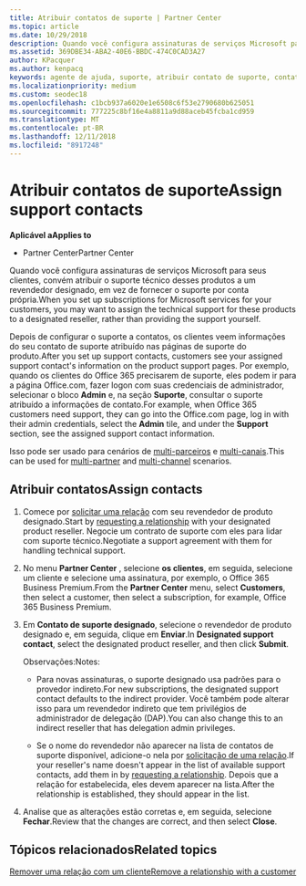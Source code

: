 ```yaml
---
title: Atribuir contatos de suporte | Partner Center
ms.topic: article
ms.date: 10/29/2018
description: Quando você configura assinaturas de serviços Microsoft para seus clientes, convém atribuir o suporte técnico desses produtos a um revendedor designado, em vez de fornecer o suporte por conta própria.
ms.assetid: 369DBE34-ABA2-40E6-BBDC-474C0CAD3A27
author: KPacquer
ms.author: kenpacq
keywords: agente de ajuda, suporte, atribuir contato de suporte, contato de suporte designado
ms.localizationpriority: medium
ms.custom: seodec18
ms.openlocfilehash: c1bcb937a6020e1e6508c6f53e2790680b625051
ms.sourcegitcommit: 777225c8bf16e4a8811a9d88aceb45fcba1cd959
ms.translationtype: MT
ms.contentlocale: pt-BR
ms.lasthandoff: 12/11/2018
ms.locfileid: "8917248"
---
```

# <a name="assign-support-contacts"></a><span data-ttu-id="e5f2a-104">Atribuir contatos de suporte</span><span class="sxs-lookup"><span data-stu-id="e5f2a-104">Assign support contacts</span></span>

**<span data-ttu-id="e5f2a-105">Aplicável a</span><span class="sxs-lookup"><span data-stu-id="e5f2a-105">Applies to</span></span>**

-  <span data-ttu-id="e5f2a-106">Partner Center</span><span class="sxs-lookup"><span data-stu-id="e5f2a-106">Partner Center</span></span>

<span data-ttu-id="e5f2a-107">Quando você configura assinaturas de serviços Microsoft para seus clientes, convém atribuir o suporte técnico desses produtos a um revendedor designado, em vez de fornecer o suporte por conta própria.</span><span class="sxs-lookup"><span data-stu-id="e5f2a-107">When you set up subscriptions for Microsoft services for your customers, you may want to assign the technical support for these products to a designated reseller, rather than providing the support yourself.</span></span>

<span data-ttu-id="e5f2a-108">Depois de configurar o suporte a contatos, os clientes veem informações do seu contato de suporte atribuído nas páginas de suporte do produto.</span><span class="sxs-lookup"><span data-stu-id="e5f2a-108">After you set up support contacts, customers see your assigned support contact's information on the product support pages.</span></span> <span data-ttu-id="e5f2a-109">Por exemplo, quando os clientes do Office 365 precisarem de suporte, eles podem ir para a página Office.com, fazer logon com suas credenciais de administrador, selecionar o bloco **Admin** e, na seção **Suporte**, consultar o suporte atribuído a informações de contato.</span><span class="sxs-lookup"><span data-stu-id="e5f2a-109">For example, when Office 365 customers need support, they can go into the Office.com page, log in with their admin credentials, select the **Admin** tile, and under the **Support** section, see the assigned support contact information.</span></span>

<span data-ttu-id="e5f2a-110">Isso pode ser usado para cenários de [multi-parceiros](multipartner.md) e [multi-canais](multichannel.md).</span><span class="sxs-lookup"><span data-stu-id="e5f2a-110">This can be used for [multi-partner](multipartner.md) and [multi-channel](multichannel.md) scenarios.</span></span> 

<a href="" id="assigncontacts"></a>
## <a name="assign-contacts"></a><span data-ttu-id="e5f2a-111">Atribuir contatos</span><span class="sxs-lookup"><span data-stu-id="e5f2a-111">Assign contacts</span></span>

1.  <span data-ttu-id="e5f2a-112">Comece por [solicitar uma relação](request-a-relationship-with-a-customer.md) com seu revendedor de produto designado.</span><span class="sxs-lookup"><span data-stu-id="e5f2a-112">Start by [requesting a relationship](request-a-relationship-with-a-customer.md) with your designated product reseller.</span></span> <span data-ttu-id="e5f2a-113">Negocie um contrato de suporte com eles para lidar com suporte técnico.</span><span class="sxs-lookup"><span data-stu-id="e5f2a-113">Negotiate a support agreement with them for handling technical support.</span></span>

2.  <span data-ttu-id="e5f2a-114">No menu **Partner Center** , selecione **os clientes**, em seguida, selecione um cliente e selecione uma assinatura, por exemplo, o Office 365 Business Premium.</span><span class="sxs-lookup"><span data-stu-id="e5f2a-114">From the **Partner Center** menu, select **Customers**, then select a customer, then select a subscription, for example, Office 365 Business Premium.</span></span>

3.  <span data-ttu-id="e5f2a-115">Em **Contato de suporte designado**, selecione o revendedor de produto designado e, em seguida, clique em **Enviar**.</span><span class="sxs-lookup"><span data-stu-id="e5f2a-115">In  **Designated support contact**, select the designated product reseller, and then click **Submit**.</span></span> 

    <span data-ttu-id="e5f2a-116">Observações:</span><span class="sxs-lookup"><span data-stu-id="e5f2a-116">Notes:</span></span> 
    
    *  <span data-ttu-id="e5f2a-117">Para novas assinaturas, o suporte designado usa padrões para o provedor indireto.</span><span class="sxs-lookup"><span data-stu-id="e5f2a-117">For new subscriptions, the designated support contact defaults to the indirect provider.</span></span> <span data-ttu-id="e5f2a-118">Você também pode alterar isso para um revendedor indireto que tem privilégios de administrador de delegação (DAP).</span><span class="sxs-lookup"><span data-stu-id="e5f2a-118">You can also change this to an indirect reseller that has delegation admin privileges.</span></span>
    
    *  <span data-ttu-id="e5f2a-119">Se o nome do revendedor não aparecer na lista de contatos de suporte disponível, adicione-o nela por [solicitação de uma relação](request-a-relationship-with-a-customer.md).</span><span class="sxs-lookup"><span data-stu-id="e5f2a-119">If your reseller's name doesn't appear in the list of available support contacts, add them in by [requesting a relationship](request-a-relationship-with-a-customer.md).</span></span> <span data-ttu-id="e5f2a-120">Depois que a relação for estabelecida, eles devem aparecer na lista.</span><span class="sxs-lookup"><span data-stu-id="e5f2a-120">After the relationship is established, they should appear in the list.</span></span>  

4.  <span data-ttu-id="e5f2a-121">Analise que as alterações estão corretas e, em seguida, selecione **Fechar**.</span><span class="sxs-lookup"><span data-stu-id="e5f2a-121">Review that the changes are correct, and then select **Close**.</span></span>

## <a name="related-topics"></a><span data-ttu-id="e5f2a-122">Tópicos relacionados</span><span class="sxs-lookup"><span data-stu-id="e5f2a-122">Related topics</span></span>

[<span data-ttu-id="e5f2a-123">Remover uma relação com um cliente</span><span class="sxs-lookup"><span data-stu-id="e5f2a-123">Remove a relationship with a customer</span></span>](remove-a-relationship.md)